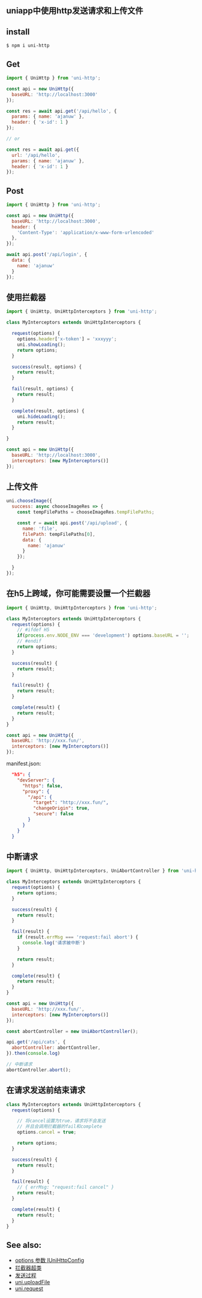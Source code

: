 ## uniapp中使用http发送请求和上传文件

## install
```
$ npm i uni-http
```

## Get
```js
import { UniHttp } from 'uni-http';

const api = new UniHttp({
  baseURL: 'http://localhost:3000'
});

const res = await api.get('/api/hello', {
  params: { name: 'ajanuw' },
  header: { 'x-id': 1 }
});

// or

const res = await api.get({
  url: '/api/hello',
  params: { name: 'ajanuw' },
  header: { 'x-id': 1 }
});
```

## Post
```js
import { UniHttp } from 'uni-http';

const api = new UniHttp({
  baseURL: 'http://localhost:3000',
  header: {
    'Content-Type': 'application/x-www-form-urlencoded'
  },
});

await api.post('/api/login', {
  data: {
    name: 'ajanuw'
  }
});
```

## 使用拦截器
```js
import { UniHttp, UniHttpInterceptors } from 'uni-http';

class MyInterceptors extends UniHttpInterceptors {

  request(options) {
    options.header['x-token'] = 'xxxyyy';
    uni.showLoading();
    return options;
  }

  success(result, options) {
    return result;
  }

  fail(result, options) {
    return result;
  }

  complete(result, options) {
    uni.hideLoading();
    return result;
  }

}

const api = new UniHttp({
  baseURL: 'http://localhost:3000',
  interceptors: [new MyInterceptors()]
});
```

## 上传文件
```js
uni.chooseImage({
  success: async chooseImageRes => {
    const tempFilePaths = chooseImageRes.tempFilePaths;

    const r = await api.post('/api/upload', {
      name: 'file',
      filePath: tempFilePaths[0],
      data: {
        name: 'ajanuw'
      }
    });

  }
});
```


## 在h5上跨域，你可能需要设置一个拦截器
```js
import { UniHttp, UniHttpInterceptors } from 'uni-http';

class MyInterceptors extends UniHttpInterceptors {
  request(options) {
    // #ifdef H5
    if(process.env.NODE_ENV === 'development') options.baseURL = '';
    // #endif
    return options;
  }

  success(result) {
    return result;
  }

  fail(result) {
    return result;
  }

  complete(result) {
    return result;
  }
}

const api = new UniHttp({
  baseURL: 'http://xxx.fun/',
  interceptors: [new MyInterceptors()]
});
```

manifest.json:
```json
  "h5": {
    "devServer": {
      "https": false,
      "proxy": {
        "/api": {
          "target": "http://xxx.fun/",
          "changeOrigin": true,
          "secure": false
        }
      }
    }
  }
```

## 中断请求
```js
import { UniHttp, UniHttpInterceptors, UniAbortController } from 'uni-http';

class MyInterceptors extends UniHttpInterceptors {
  request(options) {
    return options;
  }

  success(result) {
    return result;
  }

  fail(result) {
    if (result.errMsg === 'request:fail abort') {
      console.log('请求被中断')
    }

    return result;
  }

  complete(result) {
    return result;
  }
}

const api = new UniHttp({
  baseURL: 'http://xxx.fun/',
  interceptors: [new MyInterceptors()]
});

const abortController = new UniAbortController();

api.get('/api/cats', {
  abortController: abortController,
}).then(console.log)

// 中断请求
abortController.abort();
```

## 在请求发送前结束请求
```js
class MyInterceptors extends UniHttpInterceptors {
  request(options) {

    // 将cancel设置为true，请求将不会发送
    // 并且会调用拦截器的fail和complete
    options.cancel = true;

    return options;
  }

  success(result) {
    return result;
  }

  fail(result) {
    // { errMsg: "request:fail cancel" }
    return result;
  }

  complete(result) {
    return result;
  }
}
```

## See also:
- [options 参数 IUniHttpConfig](https://github.com/januwA/uni-http/blob/main/src/http-config.ts)
- [拦截器超类](https://github.com/januwA/uni-http/blob/main/src/interceptors.ts)
- [发送过程](https://github.com/januwA/uni-http/blob/main/src/uni-http.ts)
- [uni.uploadFile](https://uniapp.dcloud.io/api/request/network-file?id=uploadfile)
- [uni.request](http://uniapp.dcloud.io/api/request/request?id=request)
